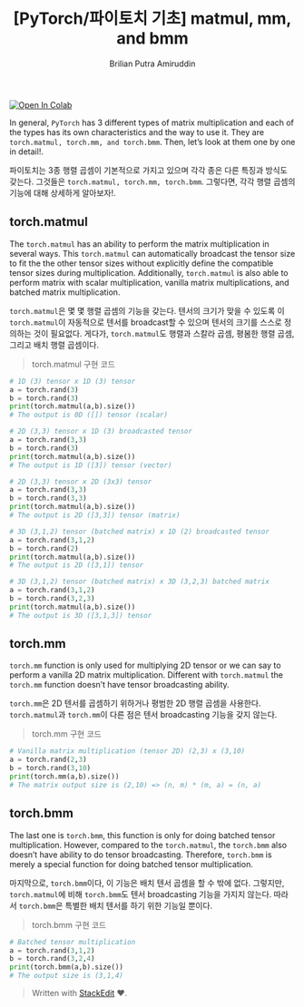 ﻿---
layout: post
toc: true
title: "[PyTorch/파이토치 기초] matmul, mm, and bmm"
categories: study-log
tags: [machine-learning, pytorch]
author:
  - Brilian Putra Amiruddin
---

<a href="https://colab.research.google.com/drive/1i-xscoArLfV3qjUSFpPyRA3uykBi-C0x#scrollTo=orcx_gB85JBl">  <img src="https://colab.research.google.com/assets/colab-badge.svg" alt="Open In Colab"/></a>

In general, ``PyTorch`` has 3 different types of matrix multiplication and each of the types has its own characteristics and the way to use it. They are ``torch.matmul, torch.mm, and torch.bmm``. Then, let’s look at them one by one in detail!. 

파이토치는 3종 행렬 곱셈이 기본적으로 가지고 있으며 각각 종은 다른 특징과 방식도 갖는다. 그것들은 ``torch.matmul, torch.mm, torch.bmm``. 그렇다면, 각각 행렬 곱셈의 기능에 대해 상세하게 알아보자!.

## torch.matmul

The ``torch.matmul`` has an ability to perform the matrix multiplication in several ways. This ``torch.matmul`` can automatically broadcast the tensor size to fit the the other tensor sizes without explicitly define the compatible tensor sizes during multiplication. Additionally, ``torch.matmul`` is also able to perform matrix with scalar multiplication, vanilla matrix multiplications, and batched matrix multiplication.

``torch.matmul``은 몇 몇 행렬 곱셈의 기능을 갖는다. 텐서의 크기가 맞을 수 있도록 이 ``torch.matmul``이 자동적으로 텐서를 broadcast할 수 있으며 텐서의 크기를 스스로 정의하는 것이 필요없다. 게다가, ``torch.matmul``도 행렬과 스칼라 곱셈, 평봄한 행렬 곱셈, 그리고 배치 행렬 곱셈이다.
> torch.matmul 구현 코드

```python
# 1D (3) tensor x 1D (3) tensor
a = torch.rand(3)
b = torch.rand(3)
print(torch.matmul(a,b).size())
# The output is 0D ([]) tensor (scalar)

# 2D (3,3) tensor x 1D (3) broadcasted tensor
a = torch.rand(3,3)
b = torch.rand(3)
print(torch.matmul(a,b).size())
# The output is 1D ([3]) tensor (vector)

# 2D (3,3) tensor x 2D (3x3) tensor
a = torch.rand(3,3)
b = torch.rand(3,3)
print(torch.matmul(a,b).size())
# The output is 2D ([3,3]) tensor (matrix)

# 3D (3,1,2) tensor (batched matrix) x 1D (2) broadcasted tensor
a = torch.rand(3,1,2)
b = torch.rand(2)
print(torch.matmul(a,b).size())
# The output is 2D ([3,1]) tensor

# 3D (3,1,2) tensor (batched matrix) x 3D (3,2,3) batched matrix
a = torch.rand(3,1,2)
b = torch.rand(3,2,3)
print(torch.matmul(a,b).size())
# The output is 3D ([3,1,3]) tensor
``` 
## torch.mm

``torch.mm`` function is only used for multiplying 2D tensor or we can say to perform a vanilla 2D matrix multiplication. Different with ``torch.matmul`` the ``torch.mm`` function doesn’t have tensor broadcasting ability.

``torch.mm``은 2D 텐서를 곱셈하기 위하거나 평범한 2D 행렬 곱셈을 사용한다. ``torch.matmul``과 ``torch.mm``이  다른 점은 텐서 broadcasting 기능을 갖지 않는다.  

> torch.mm 구현 코드

```python
# Vanilla matrix multiplication (tensor 2D) (2,3) x (3,10)
a = torch.rand(2,3)
b = torch.rand(3,10)
print(torch.mm(a,b).size())
# The matrix output size is (2,10) => (n, m) * (m, a) = (n, a)
```


## torch.bmm
The last one is ``torch.bmm``, this function is only for doing batched tensor multiplication. However, compared to the ``torch.matmul``, the ``torch.bmm`` also doesn’t have ability to do tensor broadcasting. Therefore, ``torch.bmm`` is merely a special function for doing batched tensor multiplication.

마지막으로, ``torch.bmm``이다, 이 기능은 배치 텐서 곱셈을 할 수 밖에 없다. 그렇지만, ``torch.matmul``에 비해 ``torch.bmm``도 텐서 broadcasting 기능을 가지지 않는다. 따라서 ``torch.bmm``은 특별한 배치 텐서를 하기 위한 기능일 뿐이다. 

> torch.bmm 구현 코드

```python
# Batched tensor multiplication
a = torch.rand(3,1,2)
b = torch.rand(3,2,4)
print(torch.bmm(a,b).size())
# The output size is (3,1,4)
```

> Written with [StackEdit](https://stackedit.io/) ❤️.
